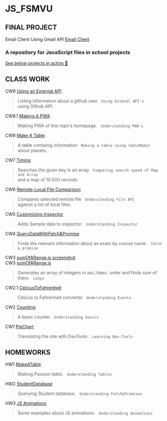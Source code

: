 # JS_FSMVU

## FINAL PROJECT
  Email Client Using Gmail API [Email Client](https://karakayafsm.github.io/EmailApp/email.html)

<h3>A repository for JavaScript files in school projects</h3>

<a href="https://karakayafsm.github.io/JS_FSMVU/">See below projects in action 🚀 </a>

## CLASS WORK

   CW9 [Using an External API](./cw9/GitHub%20Users.html)
   
  > Listing information about a github user &nbsp; `Using Extenal API's`
    <br> using Github API.

   CW8.1 [Making A PWA](./index.html)
   
  > Making PWA of this repo's homepage. &nbsp; `Understanding PWA's`
    <br> 

   CW8 [Make A Table](./cw8/Make%20a%20Table.html)
   
  > A table containig information &nbsp; `Making a table using tableMaker`
    <br> about planets.


   CW7 [Timing](./cw7/Timing.html)
   
  > Searches the given key in an array &nbsp; `Comparing search speed of Map and Array`
    <br> and a map of 10.000 records.


   CW6 [Remote-Local File Comparison](./CW6_checkEquality.html)
   
  > Compares selected remote file &nbsp; `Understanding File API`
    <br> against a list of local files.


   CW5 [Customizing Inspector](./work/EloquentJS.html)
   
  > Adds Sample data to inspector. &nbsp; `Understanding Inspector`


   CW4 [QueryDataWithFetch&Promise](./cw4/fetch.html)
   
  > Finds the relevant information about an exam by course name. &nbsp; `fetch & promise`


   CW3 [sumOfARange.js screenshot](./sumOfARange.png)
   <br>
      CW3 [sumOfARange.js](./SumOfARange.js)
  > Generates an array of integers in asc./desc. order and finds sum of them. &nbsp; `Loops`


   CW2.1 [CelciusToFahrenheit](./celciusToFahrenheit.html)
  > Celcius to Fahrenheit converter &nbsp; `Understanding Events`


   CW2 [Counting](./Counting.html)
  > A basic counter &nbsp; `Understanding basics`


   CW1 [PieChart](./pieChart.png)
  > Translating the site with DevTools. &nbsp; `Learning Dev-Tools`


  ## HOMEWORKS
  
  HW1 [MakeATable](https://karakayafsm.github.io/JS_FSMVU/MakeaTable.html)
  > Making Poisson table. &nbsp; `Understanding Tables`
   
  HW2 [StudentDatabase](https://karakayafsm.github.io/JS_FSMVU/JS_StudentDB_Project/pages/database.html)
  > Querying Student database. &nbsp; `Understanding Fetch&Promises`
  
  HW3 [JS Animations](https://karakayafsm.github.io/JS_FSMVU/animations.html)
  > Some examples about JS animations. &nbsp; `Understanding Animations`
